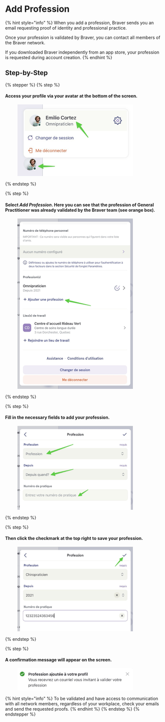# Add Profession

{% hint style="info" %}
When you add a profession, Braver sends you an email requesting proof of identity and professional practice.

Once your profession is validated by Braver, you can contact all members of the Braver network.

If you downloaded Braver independently from an app store, your profession is requested during account creation.
{% endhint %}

## Step-by-Step

{% stepper %}
{% step %}
#### Access your profile via your avatar at the bottom of the screen.

<div align="left"><figure><img src="../../.gitbook/assets/Ajouter sa profession - Step 2.jpeg" alt="" width="375"><figcaption></figcaption></figure></div>
{% endstep %}

{% step %}
#### Select _Add Profession_. Here you can see that the profession of General Practitioner was already validated by the Braver team (see orange box).

<div align="left"><figure><img src="../../.gitbook/assets/Ajouter sa profession - Step 3.jpeg" alt="" width="375"><figcaption></figcaption></figure></div>
{% endstep %}

{% step %}
#### Fill in the necessary fields to add your profession.

<div align="left"><figure><img src="../../.gitbook/assets/Ajouter sa profession - Step 4.jpeg" alt="" width="375"><figcaption></figcaption></figure></div>
{% endstep %}

{% step %}
#### Then click the checkmark at the top right to save your profession.

<div align="left"><figure><img src="../../.gitbook/assets/Ajouter sa profession - Step 5.jpeg" alt="" width="375"><figcaption></figcaption></figure></div>
{% endstep %}

{% step %}
#### A confirmation message will appear on the screen.

<div align="left"><figure><img src="../../.gitbook/assets/Ajouter sa profession - Step 6.jpeg" alt="" width="375"><figcaption></figcaption></figure></div>

{% hint style="info" %}
To be validated and have access to communication with all network members, regardless of your workplace, check your emails and send the requested proofs.
{% endhint %}
{% endstep %}
{% endstepper %}
